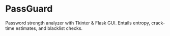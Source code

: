 # PassGuard
Password strength analyzer with Tkinter &amp; Flask GUI. Entails entropy, crack-time estimates, and blacklist checks.
